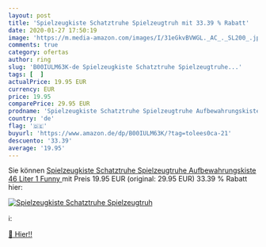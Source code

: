 ```yaml
---
layout: post
title: 'Spielzeugkiste Schatztruhe Spielzeugtruh mit 33.39 % Rabatt'
date: 2020-01-27 17:50:19
image: 'https://m.media-amazon.com/images/I/31eGkvBVWGL._AC_._SL200_.jpg'
comments: true
category: ofertas
author: ring
slug: 'B00IULM63K-de Spielzeugkiste Schatztruhe Spielzeugtruhe...'
tags: [  ]
actualPrice: 19.95 EUR
currency: EUR
price: 19.95
comparePrice: 29.95 EUR
prodname: 'Spielzeugkiste Schatztruhe Spielzeugtruhe Aufbewahrungskiste 46 Liter  1  Funny '
country: 'de'
flag: '🇩🇪'
buyurl: 'https://www.amazon.de/dp/B00IULM63K/?tag=tolees0ca-21'
descuento: '33.39'
average: '19.95'
---
```


Sie können [Spielzeugkiste Schatztruhe Spielzeugtruhe Aufbewahrungskiste 46 Liter  1  Funny ](https://www.amazon.de/dp/B00IULM63K/?tag=tolees0ca-21) mit Preis 19.95 EUR (original: 29.95 EUR) 33.39 % Rabatt hier:

[![Spielzeugkiste Schatztruhe Spielzeugtruh](https://m.media-amazon.com/images/I/31eGkvBVWGL._AC_._SL200_.jpg)](https://www.amazon.de/dp/B00IULM63K/?tag=tolees0ca-21)

ℹ️:


[🛒 Hier!!](https://www.amazon.de/dp/B00IULM63K/?tag=tolees0ca-21)
